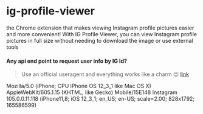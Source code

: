 # ig-profile-viewer
the Chrome extension that makes viewing Instagram profile pictures easier and more convenient! With IG Profile Viewer, you can view Instagram profile pictures in full size without needing to download the image or use external tools

#### Any api end point to request user info by IG Id?

> Use an official useragent and everything works like a charm :wink: [link](https://mpsocial.com/t/any-api-end-point-to-request-user-info-by-ig-id/86705/2)

Mozilla/5.0 (iPhone; CPU iPhone OS 12_3_1 like Mac OS X) AppleWebKit/605.1.15 (KHTML, like Gecko) Mobile/15E148 Instagram 105.0.0.11.118 (iPhone11,8; iOS 12_3_1; en_US; en-US; scale=2.00; 828x1792; 165586599)

